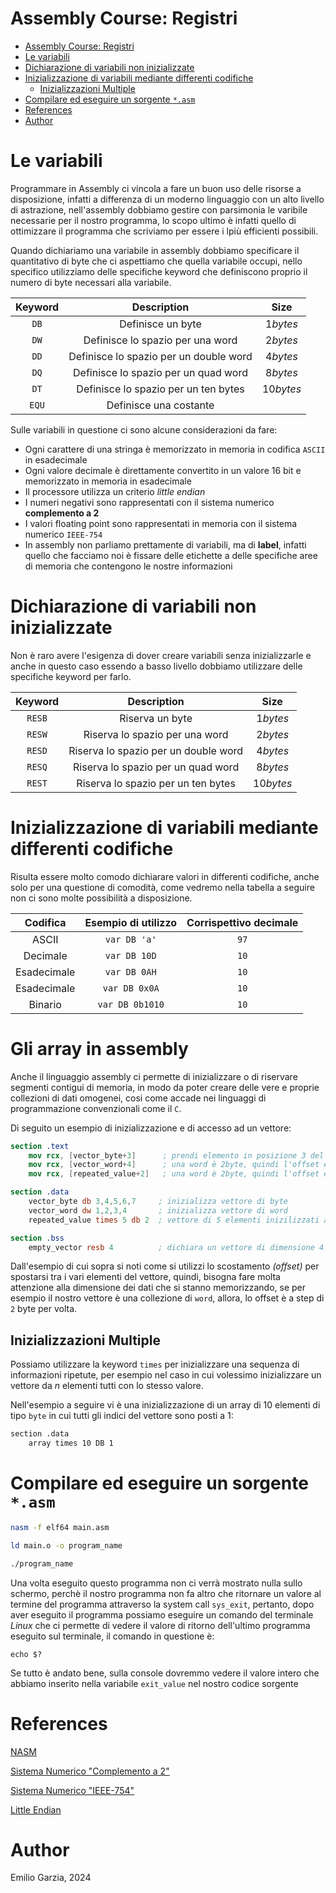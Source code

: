 # Assembly Course: Registri

- [Assembly Course: Registri](#assembly-course-registri)
- [Le variabili](#le-variabili)
- [Dichiarazione di variabili non inizializzate](#dichiarazione-di-variabili-non-inizializzate)
- [Inizializzazione di variabili mediante differenti codifiche](#inizializzazione-di-variabili-mediante-differenti-codifiche)
    - [Inizializzazioni Multiple](#inizializzazioni-multiple)
- [Compilare ed eseguire un sorgente `*.asm`](#compilare-ed-eseguire-un-sorgente-asm)
- [References](#references)
- [Author](#author)

# Le variabili

Programmare in Assembly ci vincola a fare un buon uso delle risorse a disposizione, infatti a differenza di un moderno linguaggio con un alto livello di astrazione, nell'assembly dobbiamo gestire con parsimonia le varibile necessarie per il nostro programma, lo scopo ultimo è infatti quello di ottimizzare il programma che scriviamo per essere i lpiù efficienti possibili.

Quando dichiariamo una variabile in assembly dobbiamo specificare il quantitativo di byte che ci aspettiamo che quella variabile occupi, nello specifico utilizziamo delle specifiche keyword che definiscono proprio il numero di byte necessari alla variabile.

| Keyword | Description | Size |
|:-------:|:-----------:|:----:|
| `DB` | Definisce un byte | $1 bytes$ |
| `DW` | Definisce lo spazio per una word | $2 bytes$ |
| `DD` | Definisce lo spazio per un double word | $4 bytes$ |
| `DQ` | Definisce lo spazio per un quad word | $8 bytes$ |
| `DT` | Definisce lo spazio per un ten bytes | $10 bytes$ |
| `EQU` | Definisce una costante  |  |

Sulle variabili in questione ci sono alcune considerazioni da fare:

* Ogni carattere di una stringa è memorizzato in memoria in codifica `ASCII` in esadecimale
* Ogni valore decimale è direttamente convertito in un valore 16 bit e memorizzato in memoria in esadecimale
* Il processore utilizza un criterio *little endian*
* I numeri negativi sono rappresentati con il sistema numerico **complemento a 2**
* I valori floating point sono rappresentati in memoria con il sistema numerico `IEEE-754`
* In assembly non parliamo prettamente di variabili, ma di **label**, infatti quello che facciamo noi è fissare delle etichette a delle specifiche aree di memoria che contengono le nostre informazioni

# Dichiarazione di variabili non inizializzate

Non è raro avere l'esigenza di dover creare variabili senza inizializzarle e anche in questo caso essendo a basso livello dobbiamo utilizzare delle specifiche keyword per farlo.

| Keyword | Description | Size |
|:-------:|:-----------:|:----:|
| `RESB` | Riserva un byte | $1 bytes$ |
| `RESW` | Riserva lo spazio per una word | $2 bytes$ |
| `RESD` | Riserva lo spazio per un double word | $4 bytes$ |
| `RESQ` | Riserva lo spazio per un quad word | $8 bytes$ |
| `REST` | Riserva lo spazio per un ten bytes | $10 bytes$ |

# Inizializzazione di variabili mediante differenti codifiche

Risulta essere molto comodo dichiarare valori in differenti codifiche, anche solo per una questione di comodità, come vedremo nella tabella a seguire non ci sono molte possibilità a disposizione.

| Codifica | Esempio di utilizzo | Corrispettivo decimale |
|:-:|:-:|:-:| 
| ASCII | `var DB 'a'` | `97` |
| Decimale | `var DB 10D` | `10` |
| Esadecimale | `var DB 0AH` | `10` |
| Esadecimale | `var DB 0x0A` | `10` |
| Binario | `var DB 0b1010` | `10` |

# Gli array in assembly

Anche il linguaggio assembly ci permette di inizializzare o di riservare segmenti contigui di memoria, in modo da poter creare delle vere e proprie collezioni di dati omogenei, cosi come accade nei linguaggi di programmazione convenzionali come il `C`.

Di seguito un esempio di inizializzazione e di accesso ad un vettore:

```nasm
section .text
    mov rcx, [vector_byte+3]      ; prendi elemento in posizione 3 del vettore
    mov rcx, [vector_word+4]      ; una word è 2byte, quindi l'offset è a step di 2 
    mov rcx, [repeated_value+2]   ; una word è 2byte, quindi l'offset è a step di 2

section .data
    vector_byte db 3,4,5,6,7     ; inizializza vettore di byte
    vector_word dw 1,2,3,4       ; inizializza vettore di word
    repeated_value times 5 db 2  ; vettore di 5 elementi inizilizzati a 2

section .bss
    empty_vector resb 4          ; dichiara un vettore di dimensione 4 non inizializzato
```

Dall'esempio di cui sopra si noti come si utilizzi lo scostamento *(offset)* per spostarsi tra i vari elementi del vettore, quindi, bisogna fare molta attenzione alla dimensione dei dati che si stanno memorizzando, se per esempio il nostro vettore è una collezione di `word`, allora, lo offset è a step di `2` byte per volta.

## Inizializzazioni Multiple

Possiamo utilizzare la keyword `times` per inizializzare una sequenza di informazioni ripetute, per esempio nel caso in cui volessimo inizializzare un vettore da $n$ elementi tutti con lo stesso valore.

Nell'esempio a seguire vi è una inizializzazione di un array di $10$ elementi di tipo `byte` in cui tutti gli indici del vettore sono posti a $1$:

```bash
section .data
    array times 10 DB 1
```

# Compilare ed eseguire un sorgente `*.asm`

```bash
nasm -f elf64 main.asm
```

```bash
ld main.o -o program_name
```

```bash
./program_name
```

Una volta eseguito questo programma non ci verrà mostrato nulla sullo schermo, perchè il nostro programma non fa altro che ritornare un valore al termine del programma attraverso la system call `sys_exit`, pertanto, dopo aver eseguito il programma possiamo eseguire un comando del terminale *Linux* che ci permette di vedere il valore di ritorno dell'ultimo programma eseguito sul terminale, il comando in questione è:

```shell
echo $?
```

Se tutto è andato bene, sulla console dovremmo vedere il valore intero che abbiamo inserito nella variabile `exit_value` nel nostro codice sorgente

# References

[NASM](https://www.nasm.us/)

[Sistema Numerico "Complemento a 2"](https://it.wikipedia.org/wiki/Complemento_a_due)

[Sistema Numerico "IEEE-754"](https://it.wikipedia.org/wiki/IEEE_754)

[Little Endian](https://en.wikipedia.org/wiki/Endianness)

# Author

Emilio Garzia, 2024